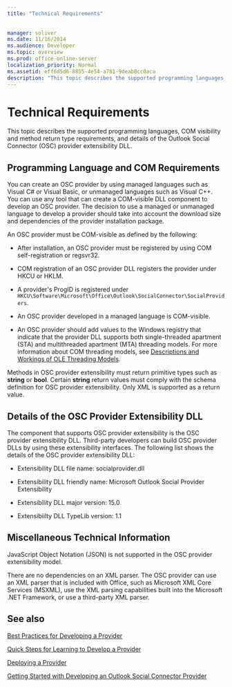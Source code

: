 ```yaml
---
title: "Technical Requirements"
 
 
manager: soliver
ms.date: 11/16/2014
ms.audience: Developer
ms.topic: overview
ms.prod: office-online-server
localization_priority: Normal
ms.assetid: eff6d5d6-8855-4e54-a781-9deab8cc0aca
description: "This topic describes the supported programming languages, COM visibility and method return type requirements, and details of the Outlook Social Connector (OSC) provider extensibility DLL."
---
```


# Technical Requirements

This topic describes the supported programming languages, COM visibility and method return type requirements, and details of the Outlook Social Connector (OSC) provider extensibility DLL. 
  
## Programming Language and COM Requirements

You can create an OSC provider by using managed languages such as Visual C# or Visual Basic, or unmanaged languages such as Visual C++. You can use any tool that can create a COM-visible DLL component to develop an OSC provider. The decision to use a managed or unmanaged language to develop a provider should take into account the download size and dependencies of the provider installation package.
  
An OSC provider must be COM-visible as defined by the following:
  
- After installation, an OSC provider must be registered by using COM self-registration or regsvr32.
    
- COM registration of an OSC provider DLL registers the provider under HKCU or HKLM. 
    
- A provider's ProgID is registered under  `HKCU\Software\Microsoft\Office\Outlook\SocialConnector\SocialProviders`.
    
- An OSC provider developed in a managed language is COM-visible.
    
- An OSC provider should add values to the Windows registry that indicate that the provider DLL supports both single-threaded apartment (STA) and multithreaded apartment (MTA) threading models. For more information about COM threading models, see [Descriptions and Workings of OLE Threading Models](http://support.microsoft.com/kb/150777).
    
Methods in OSC provider extensibility must return primitive types such as **string** or **bool**. Certain **string** return values must comply with the schema definition for OSC provider extensibility. Only XML is supported as a return value. 
  
## Details of the OSC Provider Extensibility DLL

The component that supports OSC provider extensibility is the OSC provider extensibility DLL. Third-party developers can build OSC provider DLLs by using these extensibility interfaces. The following list shows the details of the OSC provider extensibility DLL:
  
- Extensibility DLL file name: socialprovider.dll
    
- Extensibility DLL friendly name: Microsoft Outlook Social Provider Extensibility
    
- Extensibility DLL major version: 15.0
    
- Extensibiilty DLL TypeLib version: 1.1
    
## Miscellaneous Technical Information

JavaScript Object Notation (JSON) is not supported in the OSC provider extensibility model.
  
There are no dependencies on an XML parser. The OSC provider can use an XML parser that is included with Office, such as Microsoft XML Core Services (MSXML), use the XML parsing capabilities built into the Microsoft .NET Framework, or use a third-party XML parser. 
  
## See also



[Best Practices for Developing a Provider](best-practices-for-developing-a-provider.md)
  
[Quick Steps for Learning to Develop a Provider](quick-steps-for-learning-to-develop-a-provider.md)


[Deploying a Provider](deploying-a-provider.md)
  
[Getting Started with Developing an Outlook Social Connector Provider](getting-started-with-developing-an-outlook-social-connector-provider.md)

